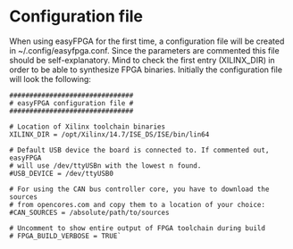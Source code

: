 # Configuration file

When using easyFPGA for the first time, a configuration file will be created in ~/.config/easyfpga.conf. Since the parameters are commented this file should be self-explanatory. Mind to check the first entry (XILINX_DIR) in order to be able to synthesize FPGA binaries. Initially the configuration file will look the following:

```
###############################
# easyFPGA configuration file #
###############################

# Location of Xilinx toolchain binaries
XILINX_DIR = /opt/Xilinx/14.7/ISE_DS/ISE/bin/lin64

# Default USB device the board is connected to. If commented out, easyFPGA
# will use /dev/ttyUSBn with the lowest n found.
#USB_DEVICE = /dev/ttyUSB0

# For using the CAN bus controller core, you have to download the sources
# from opencores.com and copy them to a location of your choice:
#CAN_SOURCES = /absolute/path/to/sources

# Uncomment to show entire output of FPGA toolchain during build
# FPGA_BUILD_VERBOSE = TRUE`

```
